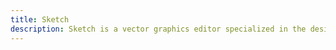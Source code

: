 ```yaml
---
title: Sketch
description: Sketch is a vector graphics editor specialized in the design of User Interfaces.
---
```


